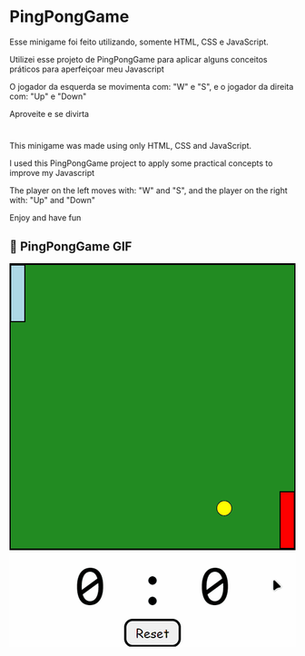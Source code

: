 # PingPongGame
Esse minigame foi feito utilizando, somente HTML, CSS e JavaScript.

Utilizei esse projeto de PingPongGame para aplicar alguns conceitos práticos para aperfeiçoar meu Javascript


O jogador da esquerda se movimenta com: "W" e "S", e o jogador da direita com: "Up" e "Down"

Aproveite e se divirta
#
This minigame was made using only HTML, CSS and JavaScript.

I used this PingPongGame project to apply some practical concepts to improve my Javascript

The player on the left moves with: "W" and "S", and the player on the right with: "Up" and "Down"

Enjoy and have fun

## :camera_flash: PingPongGame GIF
<div style="display: flex; justify-content: center; align-items: center">
    <img src="./assets/Animacao.gif" width="100%">
</div>
